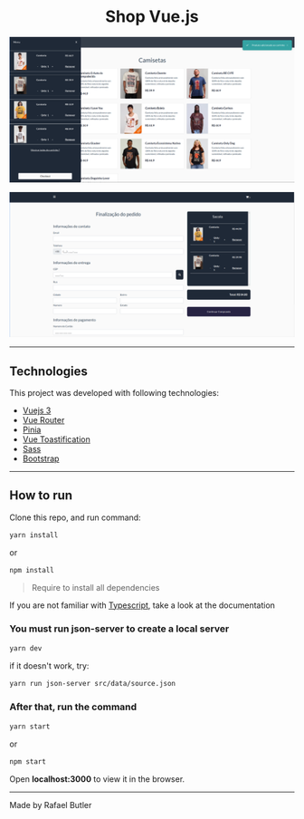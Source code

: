  <h1 align="center">Shop Vue.js</h1>

![Home](src/assets/home.png)

![Home](src/assets/checkout.png)

---

## Technologies

This project was developed with following technologies:

- [Vuejs 3](https://vuejs.org/)
- [Vue Router](https://router.vuejs.org/)
- [Pinia](https://pinia.vuejs.org/)
- [Vue Toastification](https://github.com/Maronato/vue-toastification#using-custom-icons)
- [Sass](https://sass-lang.com/)
- [Bootstrap](https://getbootstrap.com/)
  
---

## How to run

Clone this repo, and run command:

```Bash
yarn install
```

or

```Bash
npm install
```

> Require to install all dependencies

If you are not familiar with [Typescript](https://www.typescriptlang.org/pt/), take a look at the documentation

### You must run json-server to create a local server

```Bash
yarn dev
```

if it doesn't work, try:

```Bash
yarn run json-server src/data/source.json
```

### After that, run the command

```Bash
yarn start
```

or

```Bash
npm start
```

Open **localhost:3000** to view it in the browser.

---

Made by Rafael Butler
